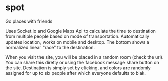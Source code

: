 spot
========

Go places with friends

Uses Socket.io and Google Maps Api to calculate the time to destination from multiple people based on mode of transportation. Automatically updates location, works on mobile and desktop. The bottom shows a normalized linear "race" to the destination.

When you visit the site, you will be placed in a random room (check the url). You can share this diretly or using the facebook message share button on the site. Destination is simply set by clicking, and colors are randomly assigned for up to six people after which everyone defaults to blak.
